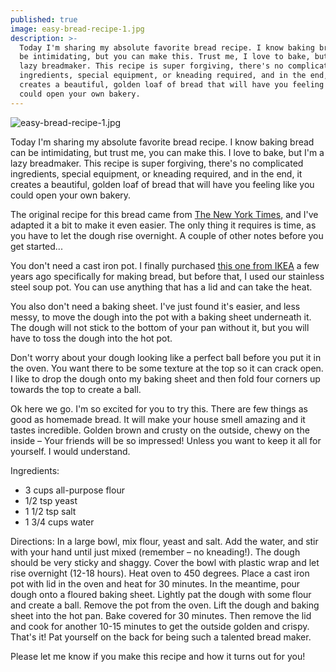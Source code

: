 ```yaml
---
published: true
image: easy-bread-recipe-1.jpg
description: >-
  Today I'm sharing my absolute favorite bread recipe. I know baking bread can
  be intimidating, but you can make this. Trust me, I love to bake, but I'm a
  lazy breadmaker. This recipe is super forgiving, there's no complicated
  ingredients, special equipment, or kneading required, and in the end, it
  creates a beautiful, golden loaf of bread that will have you feeling like you
  could open your own bakery.
---
```

![easy-bread-recipe-1.jpg]({{site.baseurl}}/img/easy-bread-recipe-2.jpg)

Today I'm sharing my absolute favorite bread recipe. I know baking bread can be intimidating, but trust me, you can make this. I love to bake, but I'm a lazy breadmaker. This recipe is super forgiving, there's no complicated ingredients, special equipment, or kneading required, and in the end, it creates a beautiful, golden loaf of bread that will have you feeling like you could open your own bakery. 

The original recipe for this bread came from [The New York Times](https://cooking.nytimes.com/recipes/11376-no-knead-bread), and I've adapted it a bit to make it even easier. The only thing it requires is time, as you have to let the dough rise overnight. A couple of other notes before you get started... 

You don't need a cast iron pot. I finally purchased [this one from IKEA](https://www.ikea.com/us/en/catalog/products/90232840/) a few years ago specifically for making bread, but before that, I used our stainless steel soup pot. You can use anything that has a lid and can take the heat. 

You also don't need a baking sheet. I've just found it's easier, and less messy, to move the dough into the pot with a baking sheet underneath it. The dough will not stick to the bottom of your pan without it, but you will have to toss the dough into the hot pot. 

Don't worry about your dough looking like a perfect ball before you put it in the oven. You want there to be some texture at the top so it can crack open. I like to drop the dough onto my baking sheet and then fold four corners up towards the top to create a ball. 

Ok here we go. I'm so excited for you to try this. There are few things as good as homemade bread. It will make your house smell amazing and it tastes incredible. Golden brown and crusty on the outside, chewy on the inside – Your friends will be so impressed! Unless you want to keep it all for yourself. I would understand. 

Ingredients: 
- 3 cups all-purpose flour
- 1/2 tsp yeast
- 1 1/2 tsp salt
- 1 3/4 cups water

Directions:
In a large bowl, mix flour, yeast and salt. Add the water, and stir with your hand until just mixed (remember – no kneading!). The dough should be very sticky and shaggy. Cover the bowl with plastic wrap and let rise overnight (12-18 hours). Heat oven to 450 degrees. Place a cast iron pot with lid in the oven and heat for 30 minutes. In the meantime, pour dough onto a floured baking sheet. Lightly pat the dough with some flour and create a ball. Remove the pot from the oven. Lift the dough and baking sheet into the hot pan. Bake covered for 30 minutes. Then remove the lid and cook for another 10-15 minutes to get the outside golden and crispy. That's it! Pat yourself on the back for being such a talented bread maker.

Please let me know if you make this recipe and how it turns out for you!
